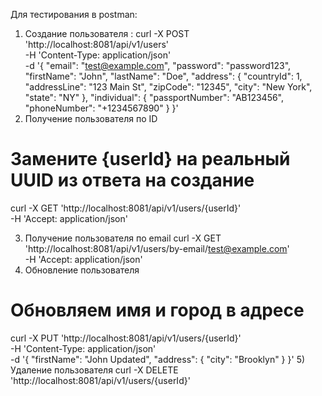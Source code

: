 Для тестирования в postman: 
1) Создание пользователя :
   curl -X POST 'http://localhost:8081/api/v1/users' \
   -H 'Content-Type: application/json' \
   -d '{
   "email": "test@example.com",
   "password": "password123",
   "firstName": "John",
   "lastName": "Doe",
   "address": {
   "countryId": 1,
   "addressLine": "123 Main St",
   "zipCode": "12345",
   "city": "New York",
   "state": "NY"
   },
   "individual": {
   "passportNumber": "AB123456",
   "phoneNumber": "+1234567890"
   }
   }'
2) Получение пользователя по ID
# Замените {userId} на реальный UUID из ответа на создание
curl -X GET 'http://localhost:8081/api/v1/users/{userId}' \
-H 'Accept: application/json'

3) Получение пользователя по email
   curl -X GET 'http://localhost:8081/api/v1/users/by-email/test@example.com' \
   -H 'Accept: application/json'
4) Обновление пользователя
# Обновляем имя и город в адресе
curl -X PUT 'http://localhost:8081/api/v1/users/{userId}' \
-H 'Content-Type: application/json' \
-d '{
"firstName": "John Updated",
"address": {
"city": "Brooklyn"
}
}'
5) Удаление пользователя
   curl -X DELETE 'http://localhost:8081/api/v1/users/{userId}'



